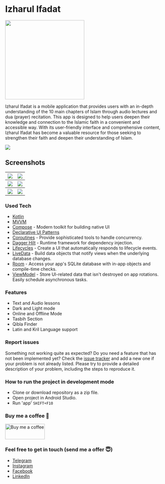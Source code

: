# Izharul Ifadat

<img src="https://user-images.githubusercontent.com/91304483/230301702-77d4a978-7aa2-4dc7-8ceb-0dd64039ea8f.png" width="256" height="256" />

Izharul Ifadat is a mobile application that provides users with an in-depth understanding of the 10 main chapters of Islam through audio lectures and dua (prayer) recitation. This app is designed to help users deepen their knowledge and connection to the Islamic faith in a convenient and accessible way. With its user-friendly interface and comprehensive content, Izharul Ifadat has become a valuable resource for those seeking to strengthen their faith and deepen their understanding of Islam.

<img src="https://user-images.githubusercontent.com/91304483/230296912-fbc752a6-81e3-4af9-b766-3fb4a24b29a3.png"/>


## Screenshots
<table style="width:100%">
  <tr>
    <th><img src="https://user-images.githubusercontent.com/91304483/230302385-60fc15e6-89b9-41d6-ace4-c078a38a433f.png"/></th>
    <th><img src="https://user-images.githubusercontent.com/91304483/230302400-7260be07-c95f-403e-a574-16e16ea86529.png"/></th>
  </tr>
  <tr>
    <th><img src="https://user-images.githubusercontent.com/91304483/230302803-c0a00f3b-94e5-4955-8637-d6f6641d5c91.png"/></th>
    <th><img src="https://user-images.githubusercontent.com/91304483/230302807-2139bd04-a324-4aa8-a23b-70a93c9d3488.png"/></th>
  </tr>
  <tr>
    <th><img src="https://user-images.githubusercontent.com/91304483/230302829-396a0b29-9fd6-4e6b-abde-6dbdd330182e.png"/></th>
    <th><img src="https://user-images.githubusercontent.com/91304483/230302840-efc15603-69cb-4f20-94f2-71c30c850d21.png"/></th>
  </tr>
</table>

### Used Tech
* [Kotlin](https://kotlinlang.org/)
* [MVVM](https://developer.android.com/jetpack/docs/guide)
* [Compose](https://developer.android.com/jetpack/compose) - Modern toolkit for building native UI
* [Declarative UI Patterns](https://www.youtube.com/watch?v=VsStyq4Lzxo)
* [Coroutines](https://kotlinlang.org/docs/reference/coroutines-overview.html) - Provide sophisticated tools to handle concurrency.
* [Dagger Hilt](https://dagger.dev/hilt/) - Runtime framework for dependency injection.
* [Lifecycles](https://developer.android.com/topic/libraries/architecture/lifecycle) - Create a UI that automatically responds to lifecycle events.
* [LiveData](https://developer.android.com/topic/libraries/architecture/livedata) - Build data objects that notify views when the underlying database changes.
* [Room](https://developer.android.com/topic/libraries/architecture/room) - Access your app's SQLite database with in-app objects and compile-time checks.
* [ViewModel](https://developer.android.com/topic/libraries/architecture/viewmodel) - Store UI-related data that isn't destroyed on app rotations. Easily schedule asynchronous tasks.

### Features
* Text and Audio lessons
* Dark and Light mode
* Online and Offline Mode
* Tasbih Section
* Qibla Finder
* Latin and Kril Language support

### Report issues
Something not working quite as expected? Do you need a feature that has not been implemented yet? Check the [issue tracker](https://github.com/OgabekDev/IzharulIfadat/issues) and add a new one if your problem is not already listed. Please try to provide a detailed description of your problem, including the steps to reproduce it.

### How to run the project in development mode
* Clone or download repository as a zip file.
* Open project in Android Studio.
* Run 'app' `SHIFT+F10`

### Buy me a coffee 🙏
<a href="https://www.buymeacoffee.com/OgabekDev"><img src="https://user-images.githubusercontent.com/91304483/230314582-52c035e1-ab8b-4c9b-bc4c-19f13a2fcbc2.svg" title="Buy me a coffee" width="128" height="50" /></a>

### Feel free to get in touch (send me a offer 😇)
* [Telegram](https://www.t.me/Ogabek_Dev)
* [Instagram](https://www.instagram.com/OgabekDev)
* [Facebook](https://www.facebook.com/OgabekDev)
* [LinkedIn](https://www.linkedin.com/in/OgabekDev)
